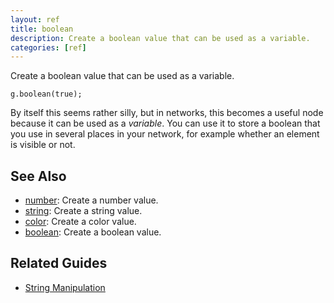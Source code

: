 ```yaml
---
layout: ref
title: boolean
description: Create a boolean value that can be used as a variable.
categories: [ref]
---
```

Create a boolean value that can be used as a variable.

    g.boolean(true);

By itself this seems rather silly, but in networks, this becomes a useful node because it can be used as a *variable*. You can use it to store a boolean that you use in several places in your network, for example whether an element is visible or not.

## See Also
- [number](number.html): Create a number value.
- [string](string.html): Create a string value.
- [color](color.html): Create a color value.
- [boolean](boolean.html): Create a boolean value.

## Related Guides
- [String Manipulation](../guide/string.html)
